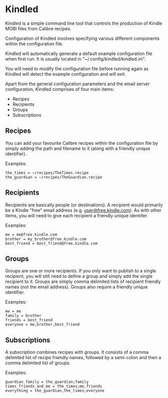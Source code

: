 Kindled
=======

Kindled is a simple command line tool that controls the production of
Kindle MOBI files from Calibre recipes.

Configuration of Kindled involves specifying various different
components within the configuration file.

Kindled will automatically generate a default example configuration file
when first run. It is usually located in "~/.config/kindled/kindled.ini".

You will need to modify the configuration file before running again as
Kindled will detect the example configuration and will exit.

Apart from the general configuration parameters and the email server
configuration, Kindled comprises of four main items:

* Recipes
* Recipients
* Groups
* Subscriptions

Recipes
-------

You can add your favourite Calibre recipes within the configuration file
by simply adding the path and filename to it (along with a friendly unique
identifier).

Examples:

    the_times = ~/recipes/TheTimes.recipe
    the_guardian = ~/recipes/TheGuardian.recipe

Recipients
----------

Recipients are basically people (or destinations). A recipient would
primarily be a Kindle "free" email address (e.g. user@free.kindle.com).
As with other items, you will need to give each recipient a friendly
unique identifer.

Examples:

    me = me@free.kindle.com
    brother = my_brother@free.kindle.com
    best_friend = best_friend@free.kindle.com

Groups
------

Groups are one or more recipients. If you only want to publish to a
single recipient, you will still need to define a group and simply add
the single recipient to it. Groups are simply comma delimited lists
of recipient friendly names (not the email address). Groups also require
a friendly unique identifier.

Examples:

    me = me
    family = brother
    friends = best_friend
    everyone = me,brother,best_friend

Subscriptions
-------------

A subscription combines recipes with groups. It consists of a comma
delimited list of recipe friendly names, followed by a semi-colon and
then a comma delimited list of groups.

Examples:

    guardian_family = the_guardian;family
    times_friends_and_me = the_times;me,friends
    everything = the_guardian,the_times;everyone

